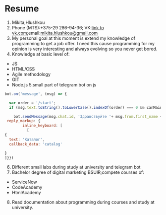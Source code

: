 # Resume
1. Mikita,Hlushkou
2. Phone (MTS):+375-29 286-94-36; VK:[link to vk.com](vk.com/shepardsr2);email:mikita.hlushkou@gmail.com
3. My personal goal at this moment is extend my knowledge of programming to get a job offer. I need this cause programming for my opinion is very interesting and always evolving so you never get bored.
4. Knowledge at basic level of:
  * JS
  * HTML/CSS
  * Agile methodology
  * GIT
  * Node.js
5.small part of telegram bot on js
```javascript
bot.on('message', (msg) => {

  var order = '/start';
  if (msg.text.toString().toLowerCase().indexOf(order) === 0 && canMainMenu ) {

    bot.sendMessage(msg.chat.id, 'Здравствуйте '+ msg.from.first_name +' выберите интересующий вас пункт меню',  {
 reply_markup: {
        inline_keyboard: [
          [
{
  text: 'Каталог',
  callback_data: 'catalog'

}
]}})
```
6. Different small labs during study at university and telegram bot
7. Bachelor degree of digital marketing BSUIR;compete courses of:
  * ServiceNow
  * CodeAcademy
  * HtmlAcademy
8. Read documentation about programming during courses and study at university. 


